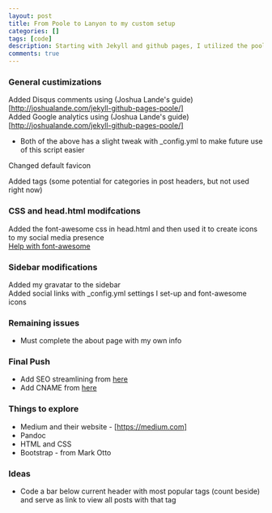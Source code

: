 ```yaml
---
layout: post
title: From Poole to Lanyon to my custom setup
categories: []
tags: [code]
description: Starting with Jekyll and github pages, I utilized the poole and lanyon themes with customization to make this website.
comments: true
---
```


### General custimizations
Added Disqus comments using (Joshua Lande's guide)[http://joshualande.com/jekyll-github-pages-poole/] <br />
Added Google analytics using (Joshua Lande's guide)[http://joshualande.com/jekyll-github-pages-poole/]

* Both of the above has a slight tweak with _config.yml to make future use of this script easier

Changed default favicon

Added tags (some potential for categories in post headers, but not used right now)

### CSS and head.html modifcations
Added the font-awesome css in head.html and then used it to 
create icons to my social media presence <br />
[Help with font-awesome](http://fortawesome.github.io/Font-Awesome/examples/)

### Sidebar modifications
Added my gravatar to the sidebar <br />
Added social links with _config.yml settings I set-up and font-awesome icons

### Remaining issues

* Must complete the about page with my own info

### Final Push

* Add SEO streamlining from [here](http://jethrokuan.github.io/2013/12/20/SEO-with-Jekyll.html)
* Add CNAME from [here](https://help.github.com/articles/tips-for-configuring-a-cname-record-with-your-dns-provider)

### Things to explore

* Medium and their website - [https://medium.com]
* Pandoc
* HTML and CSS
* Bootstrap - from Mark Otto

### Ideas

* Code a bar below current header with most popular tags (count beside) and serve as link to view all posts with that tag


